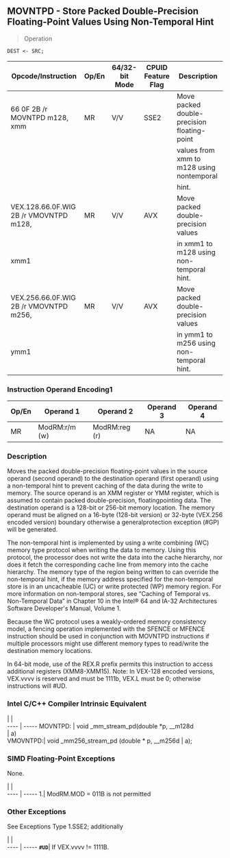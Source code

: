 ## MOVNTPD - Store Packed Double-Precision Floating-Point Values Using Non-Temporal Hint

> Operation

``` slim
DEST <- SRC;

```

 Opcode/Instruction                    | Op/En| 64/32-bit Mode| CPUID Feature Flag| Description                                
 ---  | --- | --- | --- | ---
 66 0F 2B /r MOVNTPD m128, xmm         | MR   | V/V           | SSE2              | Move packed double-precision floating-point
                                       |      |               |                   | values from xmm to m128 using nontemporal  
                                       |      |               |                   | hint.                                      
 VEX.128.66.0F.WIG 2B /r VMOVNTPD m128,| MR   | V/V           | AVX               | Move packed double-precision values        
 xmm1                                  |      |               |                   | in xmm1 to m128 using non-temporal hint.   
 VEX.256.66.0F.WIG 2B /r VMOVNTPD m256,| MR   | V/V           | AVX               | Move packed double-precision values        
 ymm1                                  |      |               |                   | in ymm1 to m256 using non-temporal hint.   

### Instruction Operand Encoding1
 Op/En| Operand 1    | Operand 2    | Operand 3| Operand 4
 ---  | --- | --- | --- | ---
 MR   | ModRM:r/m (w)| ModRM:reg (r)| NA       | NA       

### Description
Moves the packed double-precision floating-point values in the source operand
(second operand) to the destination operand (first operand) using a non-temporal
hint to prevent caching of the data during the write to memory. The source operand
is an XMM register or YMM register, which is assumed to contain packed double-precision,
floatingpointing data. The destination operand is a 128-bit or 256-bit memory
location. The memory operand must be aligned on a 16-byte (128-bit version)
or 32-byte (VEX.256 encoded version) boundary otherwise a generalprotection
exception (#GP) will be generated.

The non-temporal hint is implemented by using a write combining (WC) memory
type protocol when writing the data to memory. Using this protocol, the processor
does not write the data into the cache hierarchy, nor does it fetch the corresponding
cache line from memory into the cache hierarchy. The memory type of the region
being written to can override the non-temporal hint, if the memory address specified
for the non-temporal store is in an uncacheable (UC) or write protected (WP)
memory region. For more information on non-temporal stores, see “Caching of
Temporal vs. Non-Temporal Data” in Chapter 10 in the Intel® 64 and IA-32 Architectures
Software Developer's Manual, Volume 1.

Because the WC protocol uses a weakly-ordered memory consistency model, a fencing
operation implemented with the SFENCE or MFENCE instruction should be used in
conjunction with MOVNTPD instructions if multiple processors might use different
memory types to read/write the destination memory locations.

In 64-bit mode, use of the REX.R prefix permits this instruction to access additional
registers (XMM8-XMM15). Note: In VEX-128 encoded versions, VEX.vvvv is reserved
and must be 1111b, VEX.L must be 0; otherwise instructions will #UD.



### Intel C/C++ Compiler Intrinsic Equivalent
   | |  
---- | -----
 MOVNTPD: | void _mm_stream_pd(double \*p, __m128d     
          | a)                                        
 VMOVNTPD:| void _mm256_stream_pd (double \* p, __m256d
          | a);                                       

### SIMD Floating-Point Exceptions
None.

   | |  
---- | -----
 1.| ModRM.MOD = 011B is not permitted

### Other Exceptions
See Exceptions Type 1.SSE2; additionally

   | |  
---- | -----
 **``#UD``**| If VEX.vvvv != 1111B.
